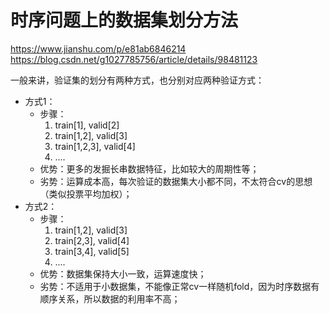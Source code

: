 # 时序问题上的数据集划分方法

https://www.jianshu.com/p/e81ab6846214
https://blog.csdn.net/g1027785756/article/details/98481123

一般来讲，验证集的划分有两种方式，也分别对应两种验证方式：
- 方式1：
    - 步骤：
      1. train[1], valid[2]
      2. train[1,2], valid[3]
      3. train[1,2,3], valid[4]
      4. ....
    - 优势：更多的发掘长串数据特征，比如较大的周期性等；
    - 劣势：运算成本高，每次验证的数据集大小都不同，不太符合cv的思想（类似投票平均加权）；
- 方式2：
    - 步骤：
      1. train[1,2], valid[3]
      2. train[2,3], valid[4]
      3. train[3,4], valid[5]
      4. ....
    - 优势：数据集保持大小一致，运算速度快；
    - 劣势：不适用于小数据集，不能像正常cv一样随机fold，因为时序数据有顺序关系，所以数据的利用率不高；

